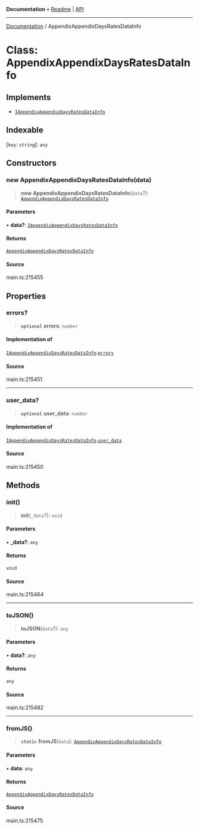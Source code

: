 **Documentation** • [Readme](../README.md) \| [API](../globals.md)

***

[Documentation](../README.md) / AppendixAppendixDaysRatesDataInfo

# Class: AppendixAppendixDaysRatesDataInfo

## Implements

- [`IAppendixAppendixDaysRatesDataInfo`](../interfaces/IAppendixAppendixDaysRatesDataInfo.md)

## Indexable

 \[`key`: `string`\]: `any`

## Constructors

### new AppendixAppendixDaysRatesDataInfo(data)

> **new AppendixAppendixDaysRatesDataInfo**(`data`?): [`AppendixAppendixDaysRatesDataInfo`](AppendixAppendixDaysRatesDataInfo.md)

#### Parameters

• **data?**: [`IAppendixAppendixDaysRatesDataInfo`](../interfaces/IAppendixAppendixDaysRatesDataInfo.md)

#### Returns

[`AppendixAppendixDaysRatesDataInfo`](AppendixAppendixDaysRatesDataInfo.md)

#### Source

main.ts:215455

## Properties

### errors?

> **`optional`** **errors**: `number`

#### Implementation of

[`IAppendixAppendixDaysRatesDataInfo`](../interfaces/IAppendixAppendixDaysRatesDataInfo.md).[`errors`](../interfaces/IAppendixAppendixDaysRatesDataInfo.md#errors)

#### Source

main.ts:215451

***

### user\_data?

> **`optional`** **user\_data**: `number`

#### Implementation of

[`IAppendixAppendixDaysRatesDataInfo`](../interfaces/IAppendixAppendixDaysRatesDataInfo.md).[`user_data`](../interfaces/IAppendixAppendixDaysRatesDataInfo.md#user_data)

#### Source

main.ts:215450

## Methods

### init()

> **init**(`_data`?): `void`

#### Parameters

• **\_data?**: `any`

#### Returns

`void`

#### Source

main.ts:215464

***

### toJSON()

> **toJSON**(`data`?): `any`

#### Parameters

• **data?**: `any`

#### Returns

`any`

#### Source

main.ts:215482

***

### fromJS()

> **`static`** **fromJS**(`data`): [`AppendixAppendixDaysRatesDataInfo`](AppendixAppendixDaysRatesDataInfo.md)

#### Parameters

• **data**: `any`

#### Returns

[`AppendixAppendixDaysRatesDataInfo`](AppendixAppendixDaysRatesDataInfo.md)

#### Source

main.ts:215475

